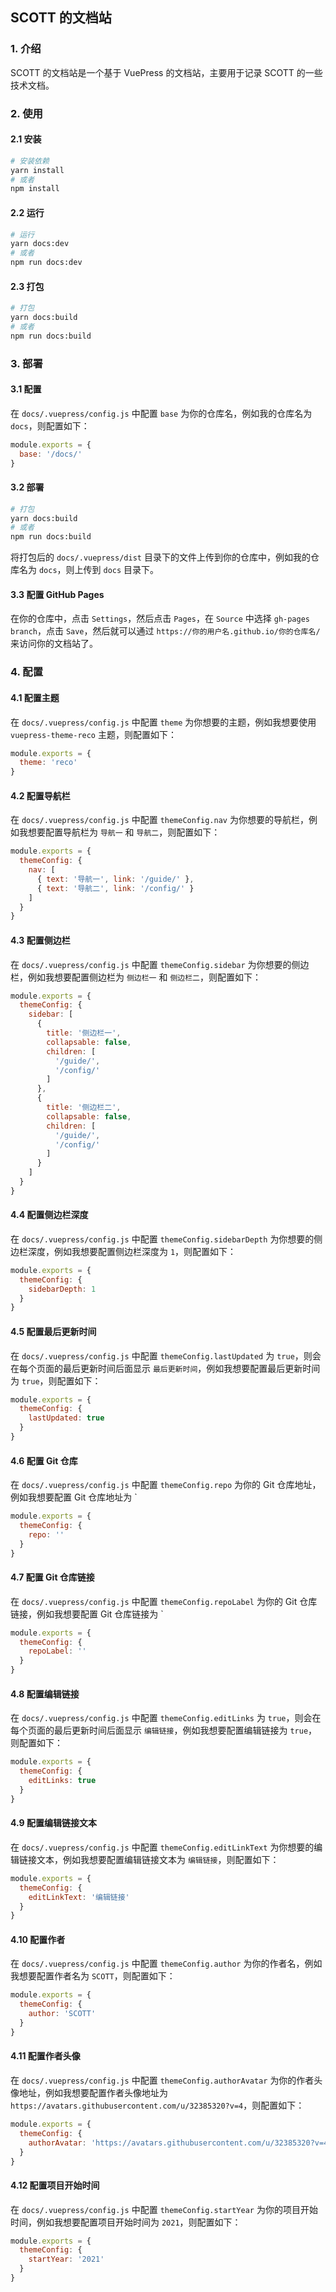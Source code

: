 ## SCOTT 的文档站

### 1. 介绍

SCOTT 的文档站是一个基于 VuePress 的文档站，主要用于记录 SCOTT 的一些技术文档。

### 2. 使用

#### 2.1 安装

```bash
# 安装依赖
yarn install
# 或者
npm install
```

#### 2.2 运行

```bash
# 运行
yarn docs:dev
# 或者
npm run docs:dev
```

#### 2.3 打包

```bash
# 打包
yarn docs:build
# 或者
npm run docs:build
```

### 3. 部署

#### 3.1 配置

在 `docs/.vuepress/config.js` 中配置 `base` 为你的仓库名，例如我的仓库名为 `docs`，则配置如下：

```js
module.exports = {
  base: '/docs/'
}
```

#### 3.2 部署

```bash
# 打包
yarn docs:build
# 或者
npm run docs:build
```

将打包后的 `docs/.vuepress/dist` 目录下的文件上传到你的仓库中，例如我的仓库名为 `docs`，则上传到 `docs` 目录下。

#### 3.3 配置 GitHub Pages

在你的仓库中，点击 `Settings`，然后点击 `Pages`，在 `Source` 中选择 `gh-pages branch`，点击 `Save`，然后就可以通过 `https://你的用户名.github.io/你的仓库名/` 来访问你的文档站了。

### 4. 配置

#### 4.1 配置主题

在 `docs/.vuepress/config.js` 中配置 `theme` 为你想要的主题，例如我想要使用 `vuepress-theme-reco` 主题，则配置如下：

```js
module.exports = {
  theme: 'reco'
}
```

#### 4.2 配置导航栏

在 `docs/.vuepress/config.js` 中配置 `themeConfig.nav` 为你想要的导航栏，例如我想要配置导航栏为 `导航一` 和 `导航二`，则配置如下：

```js
module.exports = {
  themeConfig: {
    nav: [
      { text: '导航一', link: '/guide/' },
      { text: '导航二', link: '/config/' }
    ]
  }
}
```

#### 4.3 配置侧边栏

在 `docs/.vuepress/config.js` 中配置 `themeConfig.sidebar` 为你想要的侧边栏，例如我想要配置侧边栏为 `侧边栏一` 和 `侧边栏二`，则配置如下：

```js
module.exports = {
  themeConfig: {
    sidebar: [
      {
        title: '侧边栏一',
        collapsable: false,
        children: [
          '/guide/',
          '/config/'
        ]
      },
      {
        title: '侧边栏二',
        collapsable: false,
        children: [
          '/guide/',
          '/config/'
        ]
      }
    ]
  }
}
```

#### 4.4 配置侧边栏深度

在 `docs/.vuepress/config.js` 中配置 `themeConfig.sidebarDepth` 为你想要的侧边栏深度，例如我想要配置侧边栏深度为 `1`，则配置如下：

```js
module.exports = {
  themeConfig: {
    sidebarDepth: 1
  }
}
```

#### 4.5 配置最后更新时间

在 `docs/.vuepress/config.js` 中配置 `themeConfig.lastUpdated` 为 `true`，则会在每个页面的最后更新时间后面显示 `最后更新时间`，例如我想要配置最后更新时间为 `true`，则配置如下：

```js
module.exports = {
  themeConfig: {
    lastUpdated: true
  }
}
```

#### 4.6 配置 Git 仓库

在 `docs/.vuepress/config.js` 中配置 `themeConfig.repo` 为你的 Git 仓库地址，例如我想要配置 Git 仓库地址为 `

```js
module.exports = {
  themeConfig: {
    repo: ''
  }
}
```

#### 4.7 配置 Git 仓库链接

在 `docs/.vuepress/config.js` 中配置 `themeConfig.repoLabel` 为你的 Git 仓库链接，例如我想要配置 Git 仓库链接为 `

```js
module.exports = {
  themeConfig: {
    repoLabel: ''
  }
}
```

#### 4.8 配置编辑链接

在 `docs/.vuepress/config.js` 中配置 `themeConfig.editLinks` 为 `true`，则会在每个页面的最后更新时间后面显示 `编辑链接`，例如我想要配置编辑链接为 `true`，则配置如下：

```js
module.exports = {
  themeConfig: {
    editLinks: true
  }
}
```

#### 4.9 配置编辑链接文本

在 `docs/.vuepress/config.js` 中配置 `themeConfig.editLinkText` 为你想要的编辑链接文本，例如我想要配置编辑链接文本为 `编辑链接`，则配置如下：

```js
module.exports = {
  themeConfig: {
    editLinkText: '编辑链接'
  }
}
```

#### 4.10 配置作者

在 `docs/.vuepress/config.js` 中配置 `themeConfig.author` 为你的作者名，例如我想要配置作者名为 `SCOTT`，则配置如下：

```js
module.exports = {
  themeConfig: {
    author: 'SCOTT'
  }
}
```

#### 4.11 配置作者头像

在 `docs/.vuepress/config.js` 中配置 `themeConfig.authorAvatar` 为你的作者头像地址，例如我想要配置作者头像地址为 `https://avatars.githubusercontent.com/u/32385320?v=4`，则配置如下：

```js
module.exports = {
  themeConfig: {
    authorAvatar: 'https://avatars.githubusercontent.com/u/32385320?v=4'
  }
}
```

#### 4.12 配置项目开始时间

在 `docs/.vuepress/config.js` 中配置 `themeConfig.startYear` 为你的项目开始时间，例如我想要配置项目开始时间为 `2021`，则配置如下：

```js
module.exports = {
  themeConfig: {
    startYear: '2021'
  }
}
```

